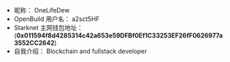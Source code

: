- 昵称：  OneLifeDew
- OpenBuild 用户名：  a2sct5HF
- Starknet 主网钱包地址：  (**0x011594f8d4285314c42a653e59DFBf0Ef1C33253EF26fF0626977a3552CC2642**)
- 自我介绍：  Blockchain and fullstack developer
